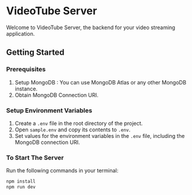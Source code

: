# VideoTube Server

Welcome to VideoTube Server, the backend for your video streaming application.

## Getting Started

### Prerequisites
1. Setup MongoDB : You can use MongoDB Atlas or any other MongoDB instance.
2. Obtain MongoDB Connection URI.

### Setup Environment Variables

1. Create a `.env` file in the root directory of the project.
2. Open `sample.env` and copy its contents to `.env`.
3. Set values for the environment variables in the `.env` file, including the MongoDB connection URI.

### To Start The Server

Run the following commands in your terminal:

```bash
npm install
npm run dev
